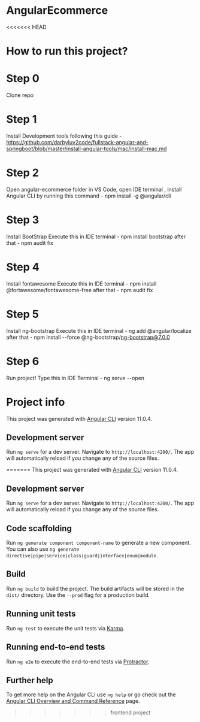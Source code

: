 # AngularEcommerce

<<<<<<< HEAD
# How to run this project?
# Step 0
Clone repo

# Step 1
Install Development tools following this guide - https://github.com/darbyluv2code/fullstack-angular-and-springboot/blob/master/install-angular-tools/mac/install-mac.md

# Step 2
Open angular-ecommerce folder in VS Code, open IDE terminal , install Angular CLI
by running this command - npm install -g @angular/cli

# Step 3
Install BootStrap
Execute this in IDE terminal - npm install bootstrap
after that - npm audit fix

# Step 4 
Install fontawesome
Execute this in IDE terminal - npm install @fortawesome/fontawesome-free
after that - npm audit fix

# Step 5
Install ng-bootstrap
Execute this in IDE terminal - ng add @angular/localize
after that - npm install --force @ng-bootstrap/ng-bootstrap@7.0.0

# Step 6 
Run project!
Type this in IDE Terminal - ng serve --open


# Project info
This project was generated with [Angular CLI](https://github.com/angular/angular-cli) version 11.0.4.

## Development server

Run `ng serve` for a dev server. Navigate to `http://localhost:4200/`. The app will automatically reload if you change any of the source files.

=======
This project was generated with [Angular CLI](https://github.com/angular/angular-cli) version 11.0.4.

## Development server

Run `ng serve` for a dev server. Navigate to `http://localhost:4200/`. The app will automatically reload if you change any of the source files.

## Code scaffolding

Run `ng generate component component-name` to generate a new component. You can also use `ng generate directive|pipe|service|class|guard|interface|enum|module`.

## Build

Run `ng build` to build the project. The build artifacts will be stored in the `dist/` directory. Use the `--prod` flag for a production build.

## Running unit tests

Run `ng test` to execute the unit tests via [Karma](https://karma-runner.github.io).

## Running end-to-end tests

Run `ng e2e` to execute the end-to-end tests via [Protractor](http://www.protractortest.org/).

## Further help

To get more help on the Angular CLI use `ng help` or go check out the [Angular CLI Overview and Command Reference](https://angular.io/cli) page.
>>>>>>> frontend project
